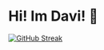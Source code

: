 # Hi! Im Davi! 👋

[![GitHub Streak](https://github-readme-streak-stats.herokuapp.com?user=davisaugust&theme=tokyonight&hide_border=true&border_radius=5.1)](https://git.io/streak-stats)
